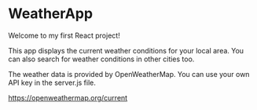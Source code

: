 # WeatherApp

Welcome to my first React project!

This app displays the current weather conditions for your local area. You can also search for weather conditions in other cities too.

The weather data is provided by OpenWeatherMap. You can use your own API key in the server.js file.

https://openweathermap.org/current

